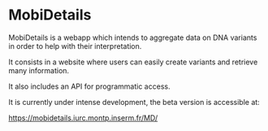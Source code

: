 # MobiDetails
MobiDetails is a webapp which intends to aggregate data on DNA variants in order to help with their interpretation.

It consists in a website where users can easily create variants and retrieve many information.

It also includes an API for programmatic access.

It is currently under intense development, the beta version is accessible at:

https://mobidetails.iurc.montp.inserm.fr/MD/

